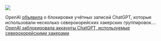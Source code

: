 <!--2025-02-25 13:32:36-->
<div class="yb">
  <div class="rss smaller1 habr"><img src="https://habrastorage.org/webt/3b/dw/c9/3bdwc9zwwtvardibvixze8qe5uk.jpeg" /><p>OpenAI <a href="https://cdn.openai.com/threat-intelligence-reports/disrupting-malicious-uses-of-our-models-february-2025-update.pdf" rel="noopener noreferrer nofollow">объявила</a> о блокировке учётных записей ChatGPT, которые использовали несколько северокорейских хакерских группировок.... <br><a class="light" href="https://habr.com/ru/news/885704/?utm_source=habrahabr&utm_medium=rss&utm_campaign=885704">OpenAI заблокировала аккаунты ChatGPT, используемые северокорейскими хакерами</a></div>
</div>
